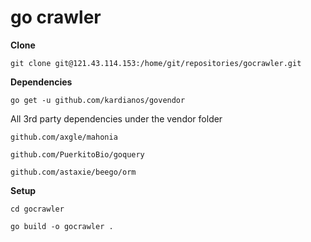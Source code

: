 # go crawler

**Clone**

`git clone git@121.43.114.153:/home/git/repositories/gocrawler.git`

**Dependencies**

`go get -u github.com/kardianos/govendor`

All 3rd party dependencies under the vendor folder

`github.com/axgle/mahonia`

`github.com/PuerkitoBio/goquery`

`github.com/astaxie/beego/orm`

**Setup**

`cd gocrawler`

`go build -o gocrawler .`

